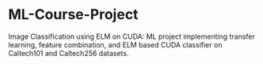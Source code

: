 # ML-Course-Project
Image Classification using ELM on CUDA: ML project implementing transfer learning, feature combination, and ELM based CUDA classifier on Caltech101 and Caltech256 datasets.
